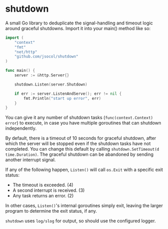 # shutdown

A small Go library to deduplicate the signal-handling and timeout logic around
graceful shutdowns. Import it into your main() method like so:

```go
import (
    "context"
    "fmt"
    "net/http"
    "github.com/jsocol/shutdown"
)

func main() {
    server := &http.Server{}

    shutdown.Listen(server.Shutdown)

    if err := server.ListenAndServe(); err != nil {
        fmt.Println("start up error", err)
    }
}
```

You can give it any number of shutdown tasks (`func(context.Context) error`) to
execute, in case you have multiple goroutines that can shutdown independently.

By default, there is a timeout of 10 seconds for graceful shutdown, after which
the server will be stopped even if the shutdown tasks have not completed. You
can change this default by calling `shutdown.SetTimeout(d time.Duration)`. The
graceful shutdown can be abandoned by sending another interrupt signal.

If any of the following happen, `Listen()` will call `os.Exit` with a specific
exit status:

- The timeout is exceeded. (4)
- A second interrupt is received. (3)
- Any task returns an error. (2)

In other cases, `Listen()`'s internal goroutines simply exit, leaving the larger
program to determine the exit status, if any.

`shutdown` uses `log/slog` for output, so should use the configured logger.
